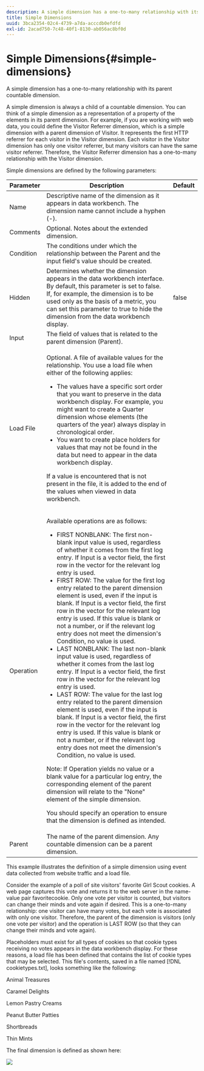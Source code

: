 ```yaml
---
description: A simple dimension has a one-to-many relationship with its parent countable dimension.
title: Simple Dimensions
uuid: 3bca2354-02c4-4739-a7da-acccdb0efdfd
exl-id: 2acad750-7c48-40f1-8130-ab056ac8bf0d
---
```

# Simple Dimensions{#simple-dimensions}

A simple dimension has a one-to-many relationship with its parent countable dimension.

 A simple dimension is always a child of a countable dimension. You can think of a simple dimension as a representation of a property of the elements in its parent dimension. For example, if you are working with web data, you could define the Visitor Referrer dimension, which is a simple dimension with a parent dimension of Visitor. It represents the first HTTP referrer for each visitor in the Visitor dimension. Each visitor in the Visitor dimension has only one visitor referrer, but many visitors can have the same visitor referrer. Therefore, the Visitor Referrer dimension has a one-to-many relationship with the Visitor dimension.

Simple dimensions are defined by the following parameters:

<table id="table_E6F729DFA226459DBFC1776CE8CB81F8"> 
 <thead> 
  <tr> 
   <th colname="col1" class="entry"> Parameter </th> 
   <th colname="col2" class="entry"> Description </th> 
   <th colname="col3" class="entry"> Default </th> 
  </tr> 
 </thead>
 <tbody> 
  <tr> 
   <td colname="col1"> Name </td> 
   <td colname="col2"> Descriptive name of the dimension as it appears in data workbench. The dimension name cannot include a hyphen (-). </td> 
   <td colname="col3"> </td> 
  </tr> 
  <tr> 
   <td colname="col1"> Comments </td> 
   <td colname="col2"> Optional. Notes about the extended dimension. </td> 
   <td colname="col3"> </td> 
  </tr> 
  <tr> 
   <td colname="col1"> Condition </td> 
   <td colname="col2"> The conditions under which the relationship between the Parent and the input field's value should be created. </td> 
   <td colname="col3"> </td> 
  </tr> 
  <tr> 
   <td colname="col1"> Hidden </td> 
   <td colname="col2"> Determines whether the dimension appears in the data workbench interface. By default, this parameter is set to false. If, for example, the dimension is to be used only as the basis of a metric, you can set this parameter to true to hide the dimension from the data workbench display. </td> 
   <td colname="col3"> false </td> 
  </tr> 
  <tr> 
   <td colname="col1"> Input </td> 
   <td colname="col2"> The field of values that is related to the parent dimension (Parent). </td> 
   <td colname="col3"> </td> 
  </tr> 
  <tr> 
   <td colname="col1"> Load File </td> 
   <td colname="col2"> <p>Optional. A file of available values for the relationship. You use a load file when either of the following applies: </p> <p> 
     <ul id="ul_056C4A8E46AA479397DC63173C035D5C"> 
      <li id="li_C26EB5A4AB3C4BEB8EB3A217A5A2377E"> The values have a specific sort order that you want to preserve in the data workbench display. For example, you might want to create a Quarter dimension whose elements (the quarters of the year) always display in chronological order. </li> 
      <li id="li_5D4DF56BC6124D038A7260131B1F3DB3"> You want to create place holders for values that may not be found in the data but need to appear in the data workbench display. </li> 
     </ul> </p> <p> If a value is encountered that is not present in the file, it is added to the end of the values when viewed in data workbench. </p> </td> 
   <td colname="col3"> </td> 
  </tr> 
  <tr> 
   <td colname="col1"> Operation </td> 
   <td colname="col2"> <p>Available operations are as follows: </p> <p> 
     <ul id="ul_88AE4279413C42609D8B53EC64B5E913"> 
      <li id="li_DD9623D006844BC28B2AAA8E12AA04E1"> FIRST NONBLANK: The first non-blank input value is used, regardless of whether it comes from the first log entry. If Input is a vector field, the first row in the vector for the relevant log entry is used. </li> 
      <li id="li_0FBE7F0B7B9744D994ECEDAA08F0045C"> FIRST ROW: The value for the first log entry related to the parent dimension element is used, even if the input is blank. If Input is a vector field, the first row in the vector for the relevant log entry is used. If this value is blank or not a number, or if the relevant log entry does not meet the dimension's Condition, no value is used. </li> 
      <li id="li_C17190BC699D4A099DC5326C07D1044D"> LAST NONBLANK: The last non-blank input value is used, regardless of whether it comes from the last log entry. If Input is a vector field, the first row in the vector for the relevant log entry is used. </li> 
      <li id="li_00BAE86F12004C098F6A455908DB7062"> LAST ROW: The value for the last log entry related to the parent dimension element is used, even if the input is blank. If Input is a vector field, the first row in the vector for the relevant log entry is used. If this value is blank or not a number, or if the relevant log entry does not meet the dimension's Condition, no value is used. </li> 
     </ul> </p> <p> <p>Note:  If Operation yields no value or a blank value for a particular log entry, the corresponding element of the parent dimension will relate to the "None" element of the simple dimension. </p> </p> <p> You should specify an operation to ensure that the dimension is defined as intended. </p> </td> 
   <td colname="col3"> </td> 
  </tr> 
  <tr> 
   <td colname="col1"> Parent </td> 
   <td colname="col2"> The name of the parent dimension. Any countable dimension can be a parent dimension. </td> 
   <td colname="col3"> </td> 
  </tr> 
 </tbody> 
</table>

This example illustrates the definition of a simple dimension using event data collected from website traffic and a load file.

Consider the example of a poll of site visitors' favorite Girl Scout cookies. A web page captures this vote and returns it to the web server in the name-value pair favoritecookie. Only one vote per visitor is counted, but visitors can change their minds and vote again if desired. This is a one-to-many relationship: one visitor can have many votes, but each vote is associated with only one visitor. Therefore, the parent of the dimension is visitors (only one vote per visitor) and the operation is LAST ROW (so that they can change their minds and vote again).

Placeholders must exist for all types of cookies so that cookie types receiving no votes appears in the data workbench display. For these reasons, a load file has been defined that contains the list of cookie types that may be selected. This file's contents, saved in a file named [!DNL cookietypes.txt], looks something like the following:

Animal Treasures

Caramel Delights

Lemon Pastry Creams

Peanut Butter Patties

Shortbreads

Thin Mints

The final dimension is defined as shown here:

![](assets/cfg_Transformation_Dim_Simple.png)
